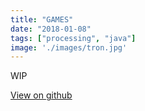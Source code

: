 ```yaml
---
title: "GAMES"
date: "2018-01-08"
tags: ["processing", "java"]
image: './images/tron.jpg'
---
```


WIP

[View on github](https://google.ca)
